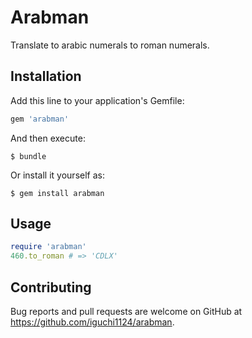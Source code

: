 # Arabman

Translate to arabic numerals to roman numerals.

## Installation

Add this line to your application's Gemfile:

```ruby
gem 'arabman'
```

And then execute:

    $ bundle

Or install it yourself as:

    $ gem install arabman

## Usage

```ruby
require 'arabman'
460.to_roman # => 'CDLX'
```

## Contributing

Bug reports and pull requests are welcome on GitHub at https://github.com/iguchi1124/arabman.
